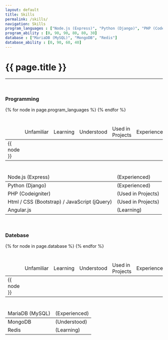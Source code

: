 ```yaml
---
layout: default
title: Skills
permalink: /skills/
navigation: Skills
program_languages : ["Node.js (Express)", "Python (Django)", "PHP (Codeigniter)", "Html / CSS (Bootstrap) / JavaScript (jQuery)", "React-Redux"]
program_ability : [0, 90, 90, 80, 80, 30]
database : ["MariaDB (MySQL)", "MongoDB", "Redis"]
database_ability : [0, 90, 60, 40]
---
```


# {{ page.title }}
---

<br>

<h3 class="section">Programming</h3>

<div class="row hidden-xs">
	<div class="col-sm-10 col-sm-offset-1">
		<table class="table small" style="margin-top: 40px; margin-bottom: 40px;">
			<thead>
				<tr>
					<td class="col-sm-2"></td>
					<td class="col-sm-2 text-center" style="vertical-align: middle;">Unfamiliar</td>
					<td class="col-sm-2 text-center" style="vertical-align: middle;">Learning</td>
					<td class="col-sm-2 text-center" style="vertical-align: middle;">Understood</td>
					<td class="col-sm-2 text-center" style="vertical-align: middle;">Used in Projects</td>
					<td class="col-sm-2 text-center" style="vertical-align: middle;">Experienced</td>
				</tr>
			</thead>
			<tbody>
				{% for node in page.program_languages %}
				<tr>
					<td class="col-sm-2">{{ node }}</td>
					<td colspan="5" class="col-sm-10">
						<div class="progress">
							<div class="progress-bar" role="progressbar" aria-valuemax="100" style="width: {{page.program_ability[forloop.index]}}%; height: 60px;">
							</div>
						</div>
					</td>
				</tr>
				{% endfor %}
			</tbody>
		</table>
	</div>
</div>

<!-- Moblie -->
<div class="visible-xs">
	<table class="table small">
		<thead>
			<tr>
				<td>Node.js (Express)</td>
				<td>
					<i class="fa fa-star"></i><i class="fa fa-star"></i><i class="fa fa-star"></i><i class="fa fa-star"></i><i class="fa fa-star-half-o"></i>
					(Experienced)
				</td>
			</tr>
		</thead>
		<tbody>
			<tr>
				<td>Python (Django)</td>
				<td>
					<i class="fa fa-star"></i><i class="fa fa-star"></i><i class="fa fa-star"></i><i class="fa fa-star"></i><i class="fa fa-star-half-o"></i>
					(Experienced)
				</td>
			</tr>
			<tr>
				<td>PHP (Codeigniter)</td>
				<td>
					<i class="fa fa-star"></i><i class="fa fa-star"></i><i class="fa fa-star"></i><i class="fa fa-star"></i><i class="fa fa-star-o"></i>
					(Used in Projects)
				</td>
			</tr>
			<tr>
				<td>Html / CSS (Bootstrap) / JavaScript (jQuery)</td>
				<td>
					<i class="fa fa-star"></i><i class="fa fa-star"></i><i class="fa fa-star"></i><i class="fa fa-star"></i><i class="fa fa-star-o"></i>
					(Used in Projects)
				</td>
			</tr>
			<tr>
				<td>Angular.js</td>
				<td>
					<i class="fa fa-star"></i><i class="fa fa-star-half-o"></i><i class="fa fa-star-o"></i><i class="fa fa-star-o"></i><i class="fa fa-star-o"></i>
					(Learning)
				</td>
			</tr>
		</tbody>
	</table>
</div>

<br>

<h3 class="section">Datebase</h3>

<div class="row hidden-xs">
	<div class="col-sm-10 col-sm-offset-1">
		<table class="table small" style="margin-top: 40px; margin-bottom: 40px;">
			<thead>
				<tr>
					<td class="col-sm-2"></td>
					<td class="col-sm-2 text-center" style="vertical-align: middle;">Unfamiliar</td>
					<td class="col-sm-2 text-center" style="vertical-align: middle;">Learning</td>
					<td class="col-sm-2 text-center" style="vertical-align: middle;">Understood</td>
					<td class="col-sm-2 text-center" style="vertical-align: middle;">Used in Projects</td>
					<td class="col-sm-2 text-center" style="vertical-align: middle;">Experienced</td>
				</tr>
			</thead>
			<tbody>
			{% for node in page.database %}
				<tr>
					<td class="col-sm-2">{{ node }}</td>
					<td colspan="5" class="col-sm-10">
						<div class="progress">
							<div class="progress-bar-danger" role="progressbar" aria-valuemax="100" style="width: {{page.database_ability[forloop.index]}}%; height: 60px;">
							</div>
						</div>
					</td>
				</tr>
				{% endfor %}
			</tbody>
		</table>
	</div>
</div>

<!-- Moblie -->
<div class="visible-xs">
	<table class="table small">
		<thead>
			<tr>
				<td>MariaDB (MySQL)</td>
				<td>
					<i class="fa fa-star"></i><i class="fa fa-star"></i><i class="fa fa-star"></i><i class="fa fa-star"></i><i class="fa fa-star"></i>
					(Experienced)
				</td>
			</tr>
		</thead>
		<tbody>
			<tr>
				<td>MongoDB</td>
				<td>
					<i class="fa fa-star"></i><i class="fa fa-star"></i><i class="fa fa-star"></i><i class="fa fa-star-o"></i><i class="fa fa-star-o"></i>
					(Understood)
				</td>
			</tr>
			<tr>
				<td>Redis</td>
				<td>
					<i class="fa fa-star"></i><i class="fa fa-star"></i><i class="fa fa-star-o"></i><i class="fa fa-star-o"></i><i class="fa fa-star-o"></i>
					(Learning)
				</td>
			</tr>
		</tbody>
	</table>
</div>